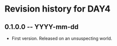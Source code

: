 # Revision history for DAY4

## 0.1.0.0 -- YYYY-mm-dd

* First version. Released on an unsuspecting world.
